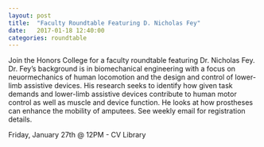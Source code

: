 ```yaml
---
layout: post
title:  "Faculty Roundtable Featuring D. Nicholas Fey"
date:   2017-01-18 12:40:00
categories: roundtable
---
```


Join the Honors College for a faculty roundtable featuring Dr. Nicholas Fey. Dr. Fey’s background is in biomechanical engineering with a focus on neuormechanics of human locomotion and the design and control of lower-limb assistive devices. His research seeks to identify how given task demands and lower-limb assistive devices contribute to human motor control as well as muscle and device function. He looks at how prostheses can enhance the mobility of amputees. See weekly email for registration details.

Friday, January 27th @ 12PM - CV Library
